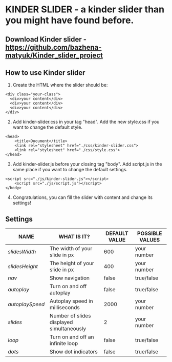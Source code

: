 # KINDER SLIDER - a kinder slider than you might have found before.

## Download Kinder slider - https://github.com/bazhena-matyuk/Kinder_slider_project

## How to use Kinder slider

1. Create the HTML where the slider should be:

```
<div class="your-class">
  <div>your content</div>
  <div>your content</div>
  <div>your content</div>
</div>
```

2. Add kinder-slider.css in your tag "head".
Add the new style.css if you want to change the default style.

```
<head>
    <title>Document</title>
    <link rel="stylesheet" href="./css/kinder-slider.css">
    <link rel="stylesheet" href="./css/style.css">
</head>
```

3. Add kinder-slider.js before your closing tag "body". 
Add script.js in the same place if you want to change the default settings.

```
<script src="./js/kinder-slider.js"></script>
    <script src="./js/script.js"></script>
</body>
```

4. Congratulations, you can fill the slider with content and change its settings!

## Settings
NAME | WHAT IS IT? | DEFAULT VALUE | POSSIBLE VALUES
------------ | ------------- | ------------- | -------------
*slidesWidth* | The width of your slide in px | 600 | your number
*slidesHeight*|	The height of your slide in px	| 400 |your number
*nav*|	Show navigation	|false	|true/false
*autoplay*	|Turn on and off autoplay|	false	|true/false
*autoplaySpeed*	|Autoplay speed in milliseconds|	2000	|your number
*slides*	|Number of slides displayed simultaneously	|2	|your number
*loop*	|Turn on and off an infinite loop	|false	|true/false
*dots*	|Show dot indicators	|false	|true/false
